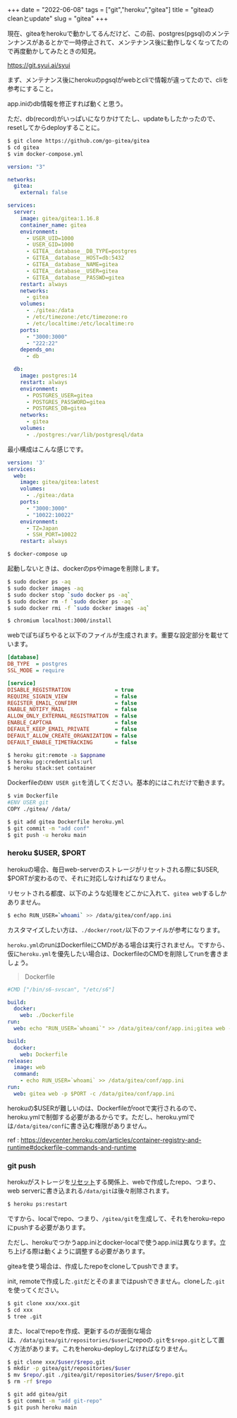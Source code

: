 +++
date = "2022-06-08"
tags = ["git","heroku","gitea"]
title = "giteaのcleanとupdate"
slug = "gitea"
+++

現在、giteaをherokuで動かしてるんだけど、この前、postgres(pgsql)のメンテンナンスがあるとかで一時停止されて、メンテナンス後に動作しなくなってたので再度動かしてみたときの知見。

https://git.syui.ai/syui

まず、メンテナンス後にherokuのpgsqlがwebとcliで情報が違ってたので、cliを参考にすること。

app.iniのdb情報を修正すれば動くと思う。

ただ、db(record)がいっぱいになりかけてたし、updateもしたかったので、resetしてからdeployすることに。

```sh
$ git clone https://github.com/go-gitea/gitea
$ cd gitea
$ vim docker-compose.yml 
```

```yml:docker-compose.yml 
version: "3"

networks:
  gitea:
    external: false

services:
  server:
    image: gitea/gitea:1.16.8
    container_name: gitea
    environment:
      - USER_UID=1000
      - USER_GID=1000
      - GITEA__database__DB_TYPE=postgres
      - GITEA__database__HOST=db:5432
      - GITEA__database__NAME=gitea
      - GITEA__database__USER=gitea
      - GITEA__database__PASSWD=gitea
    restart: always
    networks:
      - gitea
    volumes:
      - ./gitea:/data
      - /etc/timezone:/etc/timezone:ro
      - /etc/localtime:/etc/localtime:ro
    ports:
      - "3000:3000"
      - "222:22"
    depends_on:
      - db

  db:
    image: postgres:14
    restart: always
    environment:
      - POSTGRES_USER=gitea
      - POSTGRES_PASSWORD=gitea
      - POSTGRES_DB=gitea
    networks:
      - gitea
    volumes:
      - ./postgres:/var/lib/postgresql/data
```

最小構成はこんな感じです。

```yml:docker-compose.yml 
version: '3'
services:
  web:
    image: gitea/gitea:latest
    volumes:
      - ./gitea:/data
    ports:
      - "3000:3000"
      - "10022:10022"
    environment:
      - TZ=Japan
      - SSH_PORT=10022
    restart: always
```

```sh
$ docker-compose up
```

起動しないときは、dockerのpsやimageを削除します。

```sh
$ sudo docker ps -aq
$ sudo docker images -aq
$ sudo docker stop `sudo docker ps -aq`
$ sudo docker rm -f `sudo docker ps -aq`
$ sudo docker rmi -f `sudo docker images -aq`
```

```sh
$ chromium localhost:3000/install
```

webでぽちぽちやると以下のファイルが生成されます。重要な設定部分を載せています。

```yml:gitea/gitea/conf/app.ini
[database]
DB_TYPE  = postgres
SSL_MODE = require

[service]
DISABLE_REGISTRATION              = true
REQUIRE_SIGNIN_VIEW               = false
REGISTER_EMAIL_CONFIRM            = false
ENABLE_NOTIFY_MAIL                = false
ALLOW_ONLY_EXTERNAL_REGISTRATION  = false
ENABLE_CAPTCHA                    = false
DEFAULT_KEEP_EMAIL_PRIVATE        = false
DEFAULT_ALLOW_CREATE_ORGANIZATION = false
DEFAULT_ENABLE_TIMETRACKING       = false
```

```sh
$ heroku git:remote -a $appname
$ heroku pg:credentials:url
$ heroku stack:set container
```

Dockerfileの`ENV USER git`を消してください。基本的にはこれだけで動きます。

```sh
$ vim Dockerfile
#ENV USER git
COPY ./gitea/ /data/

$ git add gitea Dockerfile heroku.yml
$ git commit -m "add conf"
$ git push -u heroku main
```

### heroku $USER, $PORT

herokuの場合、毎日web-serverのストレージがリセットされる際に$USER, $PORTが変わるので、それに対応しなければなりません。

リセットされる都度、以下のような処理をどこかに入れて、`gitea web`するしかありません。

```sh
$ echo RUN_USER=`whoami` >> /data/gitea/conf/app.ini
```

カスタマイズしたい方は、`./docker/root/`以下のファイルが参考になります。

`heroku.yml`のrunはDockerfileにCMDがある場合は実行されません。ですから、仮に`heroku.yml`を優先したい場合は、DockerfileのCMDを削除してrunを書きましょう。

> Dockerfile

```sh
#CMD ["/bin/s6-svscan", "/etc/s6"]
```

```yml:heroku.yml
build:
  docker:
    web: ./Dockerfile
run:
  web: echo "RUN_USER=`whoami`" >> /data/gitea/conf/app.ini;gitea web -p $PORT -c /data/gitea/conf/app.ini
```

```yml:heroku.yml
build:
  docker:
    web: Dockerfile
release:
  image: web
  command:
    - echo RUN_USER=`whoami` >> /data/gitea/conf/app.ini
run:
  web: gitea web -p $PORT -c /data/gitea/conf/app.ini
```

herokuの$USERが難しいのは、Dockerfileがrootで実行されるので、heroku.ymlで制御する必要があるからです。ただし、heroku.ymlでは`/data/gitea/conf`に書き込む権限がありません。

ref : https://devcenter.heroku.com/articles/container-registry-and-runtime#dockerfile-commands-and-runtime

### git push

herokuがストレージを[リセット](https://devcenter.heroku.com/ja/articles/dynos#restarting)する関係上、webで作成したrepo、つまり、web serverに書き込まれる`/data/git`は後々削除されます。

```sh
$ heroku ps:restart
```

ですから、localでrepo、つまり、`/gitea/git`を生成して、それをheroku-repoにpushする必要があります。

ただし、herokuでつかうapp.iniとdocker-localで使うapp.iniは異なります。立ち上げる際は動くように調整する必要があります。

giteaを使う場合は、作成したrepoをcloneしてpushできます。

init, remoteで作成した`.git`だとそのままではpushできません。cloneした`.git`を使ってください。

```sh
$ git clone xxx/xxx.git
$ cd xxx
$ tree .git
```

また、localでrepoを作成、更新するのが面倒な場合は、`/data/gitea/git/repositories/$user`にrepoの`.git`を`$repo.git`として置く方法があります。これをheroku-deployしなければなりません。

```sh
$ git clone xxx/$user/$repo.git 
$ mkdir -p gitea/git/repositories/$user
$ mv $repo/.git ./gitea/git/repositories/$user/$repo.git
$ rm -rf $repo

$ git add gitea/git
$ git commit -m "add git-repo"
$ git push heroku main
```
